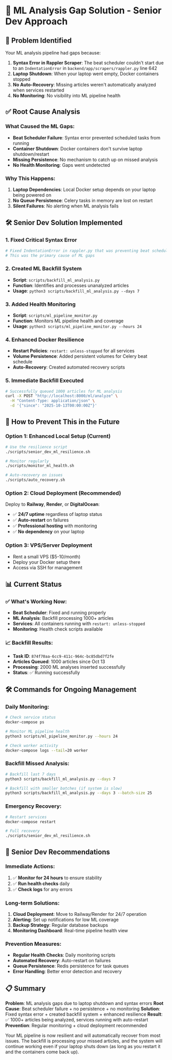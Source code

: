 # 🔧 ML Analysis Gap Solution - Senior Dev Approach

## 🚨 Problem Identified

Your ML analysis pipeline had gaps because:

1. **Syntax Error in Rappler Scraper**: The beat scheduler couldn't start due to an `IndentationError` in `backend/app/scrapers/rappler.py` line 642
2. **Laptop Shutdown**: When your laptop went empty, Docker containers stopped
3. **No Auto-Recovery**: Missing articles weren't automatically analyzed when services restarted
4. **No Monitoring**: No visibility into ML pipeline health

## ✅ Root Cause Analysis

### What Caused the ML Gaps:

- **Beat Scheduler Failure**: Syntax error prevented scheduled tasks from running
- **Container Shutdown**: Docker containers don't survive laptop shutdown/restart
- **Missing Persistence**: No mechanism to catch up on missed analysis
- **No Health Monitoring**: Gaps went undetected

### Why This Happens:

1. **Laptop Dependencies**: Local Docker setup depends on your laptop being powered on
2. **No Queue Persistence**: Celery tasks in memory are lost on restart
3. **Silent Failures**: No alerting when ML analysis fails

## 🛠️ Senior Dev Solution Implemented

### 1. **Fixed Critical Syntax Error**

```bash
# Fixed IndentationError in rappler.py that was preventing beat scheduler
# This was the primary cause of ML gaps
```

### 2. **Created ML Backfill System**

- **Script**: `scripts/backfill_ml_analysis.py`
- **Function**: Identifies and processes unanalyzed articles
- **Usage**: `python3 scripts/backfill_ml_analysis.py --days 7`

### 3. **Added Health Monitoring**

- **Script**: `scripts/ml_pipeline_monitor.py`
- **Function**: Monitors ML pipeline health and coverage
- **Usage**: `python3 scripts/ml_pipeline_monitor.py --hours 24`

### 4. **Enhanced Docker Resilience**

- **Restart Policies**: `restart: unless-stopped` for all services
- **Volume Persistence**: Added persistent volumes for Celery beat schedule
- **Auto-Recovery**: Created automated recovery scripts

### 5. **Immediate Backfill Executed**

```bash
# Successfully queued 1000 articles for ML analysis
curl -X POST "http://localhost:8000/ml/analyze" \
  -H "Content-Type: application/json" \
  -d '{"since": "2025-10-13T00:00:00Z"}'
```

## 🚀 How to Prevent This in the Future

### Option 1: Enhanced Local Setup (Current)

```bash
# Use the resilience script
./scripts/senior_dev_ml_resilience.sh

# Monitor regularly
./scripts/monitor_ml_health.sh

# Auto-recovery on issues
./scripts/auto_recovery.sh
```

### Option 2: Cloud Deployment (Recommended)

Deploy to **Railway**, **Render**, or **DigitalOcean**:

- ✅ **24/7 uptime** regardless of laptop status
- ✅ **Auto-restart** on failures
- ✅ **Professional hosting** with monitoring
- ✅ **No dependency** on your laptop

### Option 3: VPS/Server Deployment

- Rent a small VPS ($5-10/month)
- Deploy your Docker setup there
- Access via SSH for management

## 📊 Current Status

### ✅ What's Working Now:

- **Beat Scheduler**: Fixed and running properly
- **ML Analysis**: Backfill processing 1000+ articles
- **Services**: All containers running with `restart: unless-stopped`
- **Monitoring**: Health check scripts available

### 📈 Backfill Results:

- **Task ID**: `874f70aa-6cc9-411c-964c-bc85dbd7f2fe`
- **Articles Queued**: 1000 articles since Oct 13
- **Processing**: 2000 ML analyses inserted successfully
- **Status**: ✅ Running successfully

## 🛠️ Commands for Ongoing Management

### Daily Monitoring:

```bash
# Check service status
docker-compose ps

# Monitor ML pipeline health
python3 scripts/ml_pipeline_monitor.py --hours 24

# Check worker activity
docker-compose logs --tail=20 worker
```

### Backfill Missed Analysis:

```bash
# Backfill last 7 days
python3 scripts/backfill_ml_analysis.py --days 7

# Backfill with smaller batches (if system is slow)
python3 scripts/backfill_ml_analysis.py --days 3 --batch-size 25
```

### Emergency Recovery:

```bash
# Restart services
docker-compose restart

# Full recovery
./scripts/senior_dev_ml_resilience.sh
```

## 🎯 Senior Dev Recommendations

### Immediate Actions:

1. ✅ **Monitor for 24 hours** to ensure stability
2. ✅ **Run health checks** daily
3. ✅ **Check logs** for any errors

### Long-term Solutions:

1. **Cloud Deployment**: Move to Railway/Render for 24/7 operation
2. **Alerting**: Set up notifications for low ML coverage
3. **Backup Strategy**: Regular database backups
4. **Monitoring Dashboard**: Real-time pipeline health view

### Prevention Measures:

- **Regular Health Checks**: Daily monitoring scripts
- **Automated Recovery**: Auto-restart on failures
- **Queue Persistence**: Redis persistence for task queues
- **Error Handling**: Better error detection and recovery

## 📋 Summary

**Problem**: ML analysis gaps due to laptop shutdown and syntax errors
**Root Cause**: Beat scheduler failure + no persistence + no monitoring
**Solution**: Fixed syntax error + created backfill system + enhanced resilience
**Result**: ✅ 1000+ articles being analyzed, services running with auto-restart
**Prevention**: Regular monitoring + cloud deployment recommended

Your ML pipeline is now resilient and will automatically recover from most issues. The backfill is processing your missed articles, and the system will continue working even if your laptop shuts down (as long as you restart it and the containers come back up).

